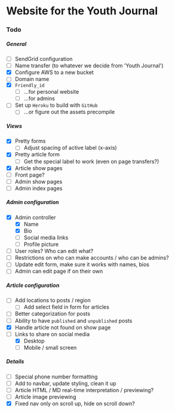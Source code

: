 # Website for the Youth Journal

### Todo

##### General
- [ ] SendGrid configuration
- [ ] Name transfer (to whatever we decide from 'Youth Journal')
- [x] Configure AWS to a new bucket
- [ ] Domain name
- [x] `Friendly_id`
  - [ ] ...for personal website
  - [ ] ...for admins
- [ ] Set up `Heroku` to build with `GitHub`
  - [ ] ...or figure out the assets precompile

##### Views
- [x] Pretty forms
  -  [ ] Adjust spacing of active label (x-axis)
- [x] Pretty article form
  - [ ] Get the special label to work (even on page transfers?)
- [x] Article show pages
- [ ] Front page?
- [ ] Admin show pages
- [ ] Admin index pages

##### Admin configuration
- [x] Admin controller
  - [x] Name
  - [x] Bio
  - [ ] Social media links
  - [ ] Profile picture
- [ ] User roles? Who can edit what?
- [ ] Restrictions on who can make accounts / who can be admins?
- [ ] Update edit form, make sure it works with names, bios
- [ ] Admin can edit page if on their own

##### Article configuration
- [ ] Add locations to posts / region
  - [ ] Add select field in form for articles
- [ ] Better categorization for posts
- [ ] Ability to have `published` and `unpublished` posts
- [x] Handle article not found on show page
- [ ] Links to share on social media
  - [x] Desktop
  - [ ] Mobile / small screen

##### Details
- [ ] Special phone number formatting
- [ ] Add to navbar, update styling, clean it up
- [ ] Article HTML / MD real-time interpretation / previewing?
- [ ] Article image previewing
- [x] Fixed nav only on scroll up, hide on scroll down?
